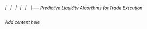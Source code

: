 ###### |   |   |   |   |   ├── Predictive Liquidity Algorithms for Trade Execution

*Add content here*